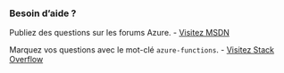 ### Besoin d’aide ?
Publiez des questions sur les forums Azure. - [Visitez MSDN](http://go.microsoft.com/fwlink/?LinkId=780719)

Marquez vos questions avec le mot-clé `azure-functions`. - [Visitez Stack Overflow](http://stackoverflow.com/questions/tagged/azure-functions)

<!---HONumber=AcomDC_0912_2016-->